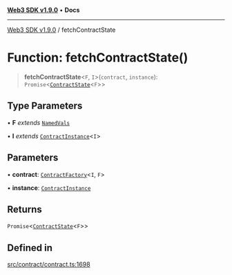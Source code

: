 [**Web3 SDK v1.9.0**](../README.md) • **Docs**

***

[Web3 SDK v1.9.0](../globals.md) / fetchContractState

# Function: fetchContractState()

> **fetchContractState**\<`F`, `I`\>(`contract`, `instance`): `Promise`\<[`ContractState`](../interfaces/ContractState.md)\<`F`\>\>

## Type Parameters

• **F** *extends* [`NamedVals`](../type-aliases/NamedVals.md)

• **I** *extends* [`ContractInstance`](../classes/ContractInstance.md)\<`I`\>

## Parameters

• **contract**: [`ContractFactory`](../classes/ContractFactory.md)\<`I`, `F`\>

• **instance**: [`ContractInstance`](../classes/ContractInstance.md)

## Returns

`Promise`\<[`ContractState`](../interfaces/ContractState.md)\<`F`\>\>

## Defined in

[src/contract/contract.ts:1698](https://github.com/Mystic-Nayy/alephium-web3/blob/ee41f5e0e7d7fb0b155fe62f05b2ac03772895ca/packages/web3/src/contract/contract.ts#L1698)
